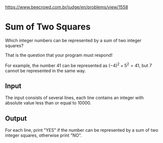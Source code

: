 https://www.beecrowd.com.br/judge/en/problems/view/1558

# Sum of Two Squares

Which integer numbers can be represented by a sum of two integer squares?

That is the question that your program must respond!

For example, the number 41 can be represented as $(-4)^2 + 5^2 = 41$, but 7
cannot be represented in the same way.

## Input

The input consists of several lines, each line contains an integer with
absolute value less than or equal to 10000.
                                                                                    
## Output

For each line, print "YES" if the number can be represented by a sum of two
integer squares, otherwise print "NO".
